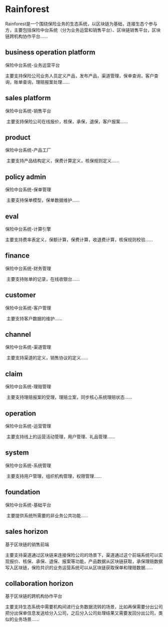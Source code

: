 # Rainforest
Rainforest是一个围绕保险业务的生态系统，以区块链为基础，连接生态个参与方，主要包括保险中台系统（分为业务运营和销售平台）、区块链销售平台，区块链跨机构协作平台……

## business operation platform

保险中台系统-业务运营平台

​	主要支持保险公司业务人员定义产品，发布产品，渠道管理，保单查询，客户查询，账单查询，理赔报案处理……

## sales platform

保险中台系统-销售平台

​	主要支持保险公司在线报价，核保，承保，退保，客户报案……

## product

保险中台系统-产品工厂

​	主要支持产品结构定义，保费计算定义，核保规则定义……

## policy admin

保险中台系统-保单管理

​	主要支持保单模型，保单数据维护……

## eval

保险中台系统-计算引擎

​	主要支持费率表定义，保额计算，保费计算，收退费计算，核保规则校验……

## finance

保险中台系统-财务管理

​	主要支持账单的记录，在线收银台……

## customer

保险中台系统-客户管理

​	主要支持客户数据的维护……

## channel

保险中台系统-渠道管理

​	主要支持渠道的定义，销售协议的定义……

## claim

保险中台系统-理赔管理

​	主要支持理赔报案的受理，理赔立案，同步核心系统理赔状态……

## operation

保险中台系统-运营管理

​	主要支持线上的运营活动管理，用户管理、礼品管理……

## system

保险中台系统-系统管理

​	主要支持用户管理，组织机构管理，权限管理……

## foundation

保险中台系统-基础平台

​	主要提供系统所需要的非业务公共功能……

## sales horizon

基于区块链的销售前端

​	主要支持渠道通过区块链来连接保险公司的场景下，渠道通过这个前端系统可以实现报价、核保、承保、退保、报案等功能，产品数据从区块链获取，承保理赔数据写入区块链，保险共识的业务运营系统可以从区块链获取保单和理赔数据……

## collaboration horizon

基于区块链的跨机构协作平台

​	主要支持生态系统中需要机构间进行业务数据流转的场景，比如再保需要分出公司把分出保单信息发送给分入公司，之后分入公司处理结果又需要发回分出公司，类似的业务场景……

